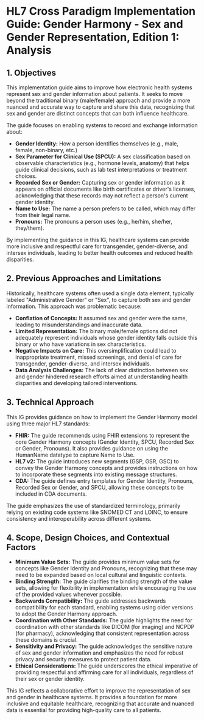 # HL7 Cross Paradigm Implementation Guide: Gender Harmony - Sex and Gender Representation, Edition 1: Analysis

## 1. Objectives

This implementation guide aims to improve how electronic health systems represent sex and gender information about patients. It seeks to move beyond the traditional binary (male/female) approach and provide a more nuanced and accurate way to capture and share this data, recognizing that sex and gender are distinct concepts that can both influence healthcare.

The guide focuses on enabling systems to record and exchange information about:

* **Gender Identity:** How a person identifies themselves (e.g., male, female, non-binary, etc.)
* **Sex Parameter for Clinical Use (SPCU):** A sex classification based on observable characteristics (e.g., hormone levels, anatomy) that helps guide clinical decisions, such as lab test interpretations or treatment choices.
* **Recorded Sex or Gender:** Capturing sex or gender information as it appears on official documents like birth certificates or driver's licenses, acknowledging that these records may not reflect a person's current gender identity.
* **Name to Use:** The name a person prefers to be called, which may differ from their legal name.
* **Pronouns:** The pronouns a person uses (e.g., he/him, she/her, they/them).

By implementing the guidance in this IG, healthcare systems can provide more inclusive and respectful care for transgender, gender-diverse, and intersex individuals, leading to better health outcomes and reduced health disparities.

## 2. Previous Approaches and Limitations

Historically, healthcare systems often used a single data element, typically labeled "Administrative Gender" or "Sex", to capture both sex and gender information. This approach was problematic because:

* **Conflation of Concepts:** It assumed sex and gender were the same, leading to misunderstandings and inaccurate data.
* **Limited Representation:** The binary male/female options did not adequately represent individuals whose gender identity falls outside this binary or who have variations in sex characteristics.
* **Negative Impacts on Care:**  This oversimplification could lead to inappropriate treatment, missed screenings, and denial of care for transgender, gender-diverse, and intersex individuals.
* **Data Analysis Challenges:**  The lack of clear distinction between sex and gender hindered research efforts aimed at understanding health disparities and developing tailored interventions.

## 3. Technical Approach

This IG provides guidance on how to implement the Gender Harmony model using three major HL7 standards:

* **FHIR:**  The guide recommends using FHIR extensions to represent the core Gender Harmony concepts (Gender Identity, SPCU, Recorded Sex or Gender, Pronouns).  It also provides guidance on using the HumanName datatype to capture Name to Use.
* **HL7 v2:** The guide introduces new segments (GSP, GSR, GSC) to convey the Gender Harmony concepts and provides instructions on how to incorporate these segments into existing message structures.
* **CDA:** The guide defines entry templates for Gender Identity, Pronouns, Recorded Sex or Gender, and SPCU, allowing these concepts to be included in CDA documents.

The guide emphasizes the use of standardized terminology, primarily relying on existing code systems like SNOMED CT and LOINC, to ensure consistency and interoperability across different systems.

## 4. Scope, Design Choices, and Contextual Factors

* **Minimum Value Sets:** The guide provides minimum value sets for concepts like Gender Identity and Pronouns, recognizing that these may need to be expanded based on local cultural and linguistic contexts.
* **Binding Strength:** The guide clarifies the binding strength of the value sets, allowing for flexibility in implementation while encouraging the use of the provided values whenever possible.
* **Backwards Compatibility:** The guide addresses backwards compatibility for each standard, enabling systems using older versions to adopt the Gender Harmony approach.
* **Coordination with Other Standards:** The guide highlights the need for coordination with other standards like DICOM (for imaging) and NCPDP (for pharmacy), acknowledging that consistent representation across these domains is crucial.
* **Sensitivity and Privacy:** The guide acknowledges the sensitive nature of sex and gender information and emphasizes the need for robust privacy and security measures to protect patient data.
* **Ethical Considerations:** The guide underscores the ethical imperative of providing respectful and affirming care for all individuals, regardless of their sex or gender identity.

This IG reflects a collaborative effort to improve the representation of sex and gender in healthcare systems. It provides a foundation for more inclusive and equitable healthcare, recognizing that accurate and nuanced data is essential for providing high-quality care to all patients.
